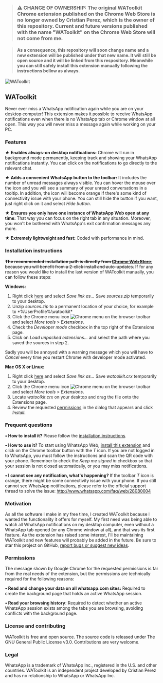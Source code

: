 > ### ⚠️ CHANGE OF OWNERSHIP: The original WAToolkit Chrome extension published on the Chrome Web Store is no longer owned by Cristian Perez, which is the owner of this repository. Current and future versions published with the name "WAToolkit" on the Chrome Web Store will not come from me.

> #### As a consequence, this repository will soon change name and a new extension will be published under that new name. It will still be open source and it will be linked from this respository. Meanwhile you can still safely install this extension manually following the instructions bellow as always.

![WAToolkit](https://raw.githubusercontent.com/cprcrack/WAToolkit/master/resources/chrome_web_store_promo_1400x560.png)

## WAToolkit

Never ever miss a WhatsApp notification again while you are on your desktop computer! This extension makes it possible to receive WhatsApp notifications even when there is no WhatsApp tab or Chrome window at all open. This way you will never miss a message again while working on your PC.

### Features

★ **Enables always-on desktop notifications:** Chrome will run in background mode permanently, keeping track and showing your WhatsApp notifications instantly. You can click on the notifications to go directly to the relevant chat.

★ **Adds a convenient WhatsApp button to the toolbar:** It includes the number of unread messages always visible. You can hover the mouse over the icon and you will see a summary of your unread conversations in a tooltip. In addition, the icon will become orange if there's some kind of connectivity issue with your phone. You can still hide the button if you want, just right click on it and select *Hide button*.

★ **Ensures you only have one instance of WhatsApp Web open at any time:** That way you can focus on the right tab in any situation. Moreover, you won't be bothered with WhatsApp's exit confirmation messages any more.

★ **Extremely lightweight and fast:** Coded with performance in mind.

### Installation instructions

~~**The recommended installation path is directly from [Chrome Web Store](http://watoolkit.com)**, because you will benefit from a 2-click install and auto-updates.~~ If for any reason you would like to install the last version of WAToolkit manually, you can follow these steps:

**Windows:**

1. Right click [here](https://raw.githubusercontent.com/cprcrack/WAToolkit/master/release/latest/sources.zip) and select *Save link as...* Save *sources.zip* temporarily to your desktop.
2. Unzip *sources.zip* to a permanent location of your choice, for example to *%UserProfile%\watoolkit\*
3. Click the Chrome menu icon ![Chrome menu](https://raw.githubusercontent.com/cprcrack/WAToolkit/master/resources/chrome_menu.png) on the browser toolbar and select *More tools > Extensions*.
4. Check the *Developer mode* checkbox in the top right of the Extensions page.
5. Click on *Load unpacked extensions...* and select the path where you saved the sources in step 2.

Sadly you will be annoyed with a warning message which you will have to *Cancel* every time you restart Chrome with developer mode activated.

**Mac OS X or Linux:**

1. Right click [here](https://raw.githubusercontent.com/cprcrack/WAToolkit/master/release/latest/watoolkit.crx) and select *Save link as...* Save *watoolkit.crx* temporarily to your desktop.
2. Click the Chrome menu icon ![Chrome menu](https://raw.githubusercontent.com/cprcrack/WAToolkit/master/resources/chrome_menu.png) on the browser toolbar and select *More tools > Extensions*.
3. Locate *watoolkit.crx* on your desktop and drag the file onto the Extensions page.
4. Review the requested [permissions](#permissions) in the dialog that appears and click *Install*.

### Frequent questions

**• How to install it?** Please follow the [installation instructions](#installation-instructions).

**• How to use it?** To start using WhatsApp Web, [install this extension](#installation-instructions) and click on the Chrome toolbar button with the *T* icon. If you are not logged in to WhatsApp, you must follow the instructions and scan the QR code with your phone. Remember to check the *Keep me signed in* checkbox so that your session is not closed automatically, or you may miss notifications.

**• I cannot see any notification, what's happening?** If the toolbar *T* icon is orange, there might be some connectivity issue with your phone. If you still cannot see WhatsApp notifications, please refer to the official support thread to solve the issue: http://www.whatsapp.com/faq/web/28080004

### Motivation

As all the software I make in my free time, I created WAToolkit because I wanted the functionality it offers for myself. My first need was being able to watch all WhatsApp notifications on my desktop computer, even without a WhatsApp tab opened (or any Chrome window at all), and that was its first feature. As the extension has raised some interest, I'll be maintaining WAToolkit and new features will probably be added in the future. Be sure to star this project on GitHub, [report bugs or suggest new ideas](https://github.com/cprcrack/WAToolkit/issues/new).

### Permissions

The message shown by Google Chrome for the requested permissions is far from the real needs of the extension, but the permissions are technically required for the following reasons:

**• Read and change your data on all whatsapp.com sites:** Required to create the background page that holds an active WhatsApp session.

**• Read your browsing history:** Required to detect whether an active WhatsApp session exists among the tabs you are browsing, avoiding conflicts with the background page.

### License and contributing

WAToolkit is free and open source. The source code is released under The GNU General Public License v3.0. Contributions are very welcome.

### Legal

WhatsApp is a trademark of WhatsApp Inc., registered in the U.S. and other countries. WAToolkit is an independent project developed by Cristian Perez and has no relationship to WhatsApp or WhatsApp Inc.
